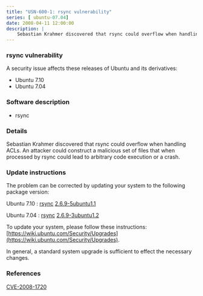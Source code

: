 ```yaml
---
title: "USN-600-1: rsync vulnerability"
series: [ ubuntu-07.04]
date: 2008-04-11 12:00:00
description: |
    Sebastian Krahmer discovered that rsync could overflow when handling ACLs. An attacker could construct a malicious set of files that when processed by rsync could lead to arbitrary code execution or a crash. 
--- 
```

 
### rsync vulnerability

A security issue affects these releases of Ubuntu and its derivatives:

* Ubuntu 7.10
* Ubuntu 7.04

### Software description

* rsync 

### Details

Sebastian Krahmer discovered that rsync could overflow when handling ACLs. An attacker could construct a malicious set of files that when processed by rsync could lead to arbitrary code execution or a crash. 

### Update instructions

The problem can be corrected by updating your system to the following package version:

Ubuntu 7.10
 : [rsync](https://launchpad.net/ubuntu/+source/rsync) <span> [2.6.9-5ubuntu1.1](https://launchpad.net/ubuntu/+source/rsync/2.6.9-5ubuntu1.1) </span> 

Ubuntu 7.04
 : [rsync](https://launchpad.net/ubuntu/+source/rsync) <span> [2.6.9-3ubuntu1.2](https://launchpad.net/ubuntu/+source/rsync/2.6.9-3ubuntu1.2) </span> 

To update your system, please follow these instructions: [https://wiki.ubuntu.com/Security/Upgrades](https://wiki.ubuntu.com/Security/Upgrades).

In general, a standard system upgrade is sufficient to effect the necessary changes. 

### References

 [CVE-2008-1720](http://people.ubuntu.com/~ubuntu-security/cve/CVE-2008-1720)
 
